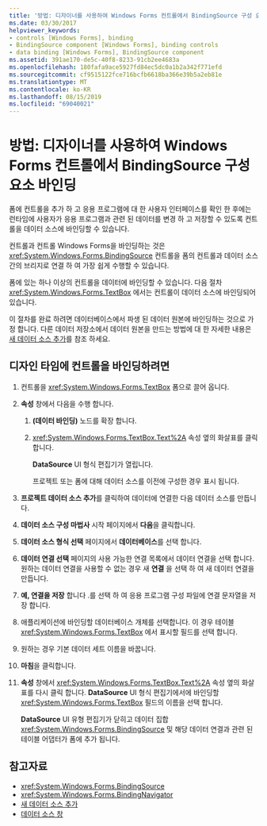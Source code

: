 ```yaml
---
title: '방법: 디자이너를 사용하여 Windows Forms 컨트롤에서 BindingSource 구성 요소 바인딩'
ms.date: 03/30/2017
helpviewer_keywords:
- controls [Windows Forms], binding
- BindingSource component [Windows Forms], binding controls
- data binding [Windows Forms], BindingSource component
ms.assetid: 391ae170-de5c-40f8-8233-91cb2ee4683a
ms.openlocfilehash: 180fafa9ace5927fd84ec5dc0a1b2a342f771efd
ms.sourcegitcommit: cf9515122fce716bcfb6618ba366e39b5a2eb81e
ms.translationtype: MT
ms.contentlocale: ko-KR
ms.lasthandoff: 08/15/2019
ms.locfileid: "69040021"
---
```

# <a name="how-to-bind-windows-forms-controls-with-the-bindingsource-component-using-the-designer"></a>방법: 디자이너를 사용하여 Windows Forms 컨트롤에서 BindingSource 구성 요소 바인딩
폼에 컨트롤을 추가 하 고 응용 프로그램에 대 한 사용자 인터페이스를 확인 한 후에는 런타임에 사용자가 응용 프로그램과 관련 된 데이터를 변경 하 고 저장할 수 있도록 컨트롤을 데이터 소스에 바인딩할 수 있습니다.

 컨트롤과 컨트롤 Windows Forms을 바인딩하는 것은 <xref:System.Windows.Forms.BindingSource> 컨트롤을 폼의 컨트롤과 데이터 소스 간의 브리지로 연결 하 여 가장 쉽게 수행할 수 있습니다.

 폼에 있는 하나 이상의 컨트롤을 데이터에 바인딩할 수 있습니다. 다음 절차 <xref:System.Windows.Forms.TextBox> 에서는 컨트롤이 데이터 소스에 바인딩되어 있습니다.

 이 절차를 완료 하려면 데이터베이스에서 파생 된 데이터 원본에 바인딩하는 것으로 가정 합니다. 다른 데이터 저장소에서 데이터 원본을 만드는 방법에 대 한 자세한 내용은 [새 데이터 소스 추가](/visualstudio/data-tools/add-new-data-sources)를 참조 하세요.

## <a name="to-bind-a-control-at-design-time"></a>디자인 타임에 컨트롤을 바인딩하려면

1. 컨트롤을 <xref:System.Windows.Forms.TextBox> 폼으로 끌어 옵니다.

2. **속성** 창에서 다음을 수행 합니다.

    1. **(데이터 바인딩)** 노드를 확장 합니다.

    2. <xref:System.Windows.Forms.TextBox.Text%2A> 속성 옆의 화살표를 클릭 합니다.

         **DataSource** UI 형식 편집기가 열립니다.

         프로젝트 또는 폼에 대해 데이터 소스를 이전에 구성한 경우 표시 됩니다.

3. **프로젝트 데이터 소스 추가**를 클릭하여 데이터에 연결한 다음 데이터 소스를 만듭니다.

4. **데이터 소스 구성 마법사** 시작 페이지에서 **다음**을 클릭합니다.

5. **데이터 소스 형식 선택** 페이지에서 **데이터베이스**를 선택 합니다.

6. **데이터 연결 선택** 페이지의 사용 가능한 연결 목록에서 데이터 연결을 선택 합니다. 원하는 데이터 연결을 사용할 수 없는 경우 새 **연결** 을 선택 하 여 새 데이터 연결을 만듭니다.

7. **예, 연결을 저장** 합니다 .를 선택 하 여 응용 프로그램 구성 파일에 연결 문자열을 저장 합니다.

8. 애플리케이션에 바인딩할 데이터베이스 개체를 선택합니다. 이 경우 테이블 <xref:System.Windows.Forms.TextBox> 에서 표시할 필드를 선택 합니다.

9. 원하는 경우 기본 데이터 세트 이름을 바꿉니다.

10. **마침**을 클릭합니다.

11. **속성** 창에서 <xref:System.Windows.Forms.TextBox.Text%2A> 속성 옆의 화살표를 다시 클릭 합니다. **DataSource** UI 형식 편집기에서에 바인딩할 <xref:System.Windows.Forms.TextBox> 필드의 이름을 선택 합니다.

     **DataSource** UI 유형 편집기가 닫히고 데이터 집합 <xref:System.Windows.Forms.BindingSource> 및 해당 데이터 연결과 관련 된 테이블 어댑터가 폼에 추가 됩니다.

## <a name="see-also"></a>참고자료

- <xref:System.Windows.Forms.BindingSource>
- <xref:System.Windows.Forms.BindingNavigator>
- [새 데이터 소스 추가](/visualstudio/data-tools/add-new-data-sources)
- [데이터 소스 창](https://docs.microsoft.com/previous-versions/visualstudio/visual-studio-2013/6ckyxa83(v=vs.120))
